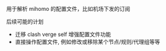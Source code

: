 用于解析 mihomo 的配置文件，比如机场下发的订阅

后续可能的计划

- 迁移 clash verge self 增强配置文件功能
- 直接操作配置文件, 例如修改或移除某个节点/规则/代理组等等
